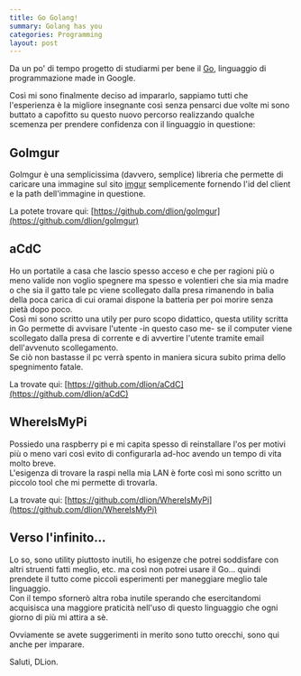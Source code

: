 ```yaml
---
title: Go Golang!
summary: Golang has you
categories: Programming
layout: post
---
```


Da un po' di tempo progetto di studiarmi per bene il [Go](https://golang.org/), linguaggio di programmazione made in Google.

Così mi sono finalmente deciso ad impararlo, sappiamo tutti che l'esperienza è la migliore insegnante così senza pensarci due volte mi sono buttato a capofitto su questo nuovo percorso realizzando qualche scemenza per prendere confidenza con il linguaggio in questione:

## GoImgur

GoImgur è una semplicissima (davvero, semplice) libreria che permette di caricare una immagine sul sito [imgur](https://imgur.com/) semplicemente fornendo l'id del client e la path dell'immagine in questione.

La potete trovare qui: [https://github.com/dlion/goImgur](https://github.com/dlion/goImgur)

## aCdC

Ho un portatile a casa che lascio spesso acceso e che per ragioni più o meno valide non voglio spegnere ma spesso e volentieri che sia mia madre o che sia il gatto tale pc viene scollegato dalla presa rimanendo in balia della poca carica di cui oramai dispone la batteria per poi morire senza pietà dopo poco.   
Così mi sono scritto una utily per puro scopo didattico, questa utility scritta in Go permette di avvisare l'utente -in questo caso me- se il computer viene scollegato dalla presa di corrente e di avvertire l'utente tramite email dell'avvenuto scollegamento.   
Se ciò non bastasse il pc verrà spento in maniera sicura subito prima dello spegnimento fatale.

La trovate qui: [https://github.com/dlion/aCdC](https://github.com/dlion/aCdC)

## WhereIsMyPi

Possiedo una raspberry pi e mi capita spesso di reinstallare l'os per motivi più o meno vari così evito di configurarla ad-hoc avendo un tempo di vita molto breve.   
L'esigenza di trovare la raspi nella mia LAN è forte così mi sono scritto un piccolo tool che mi permette di trovarla.

La trovate qui: [https://github.com/dlion/WhereIsMyPi](https://github.com/dlion/WhereIsMyPi)

## Verso l'infinito...

Lo so, sono utility piuttosto inutili, ho esigenze che potrei soddisfare con altri struenti fatti meglio, etc. ma così non potrei usare il Go... quindi prendete il tutto come piccoli esperimenti per maneggiare meglio tale linguaggio.   
Con il tempo sfornerò altra roba inutile sperando che esercitandomi acquisisca una maggiore praticità nell'uso di questo linguaggio che ogni giorno di più mi attira a sè.

Ovviamente se avete suggerimenti in merito sono tutto orecchi, sono qui anche per imparare.

Saluti, DLion.
